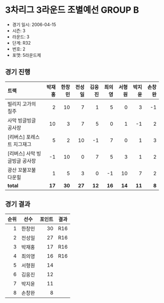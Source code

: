 # 3차리그 3라운드 조별예선 GROUP B

- 경기 일시: 2006-04-15
- 시즌: 3
- 라운드: 3
- 단계: R32
- 번호: 2
- 포맷: 5라운드제





## 경기 진행

| 트랙 | 박재홍 | 한창민 | 전성일 | 김웅진 | 최의영 | 서형원 | 박지윤 | 손창완 |
|:---|---:|---:|---:|---:|---:|---:|---:|---:|
| 빌리지 고가의 질주 | 2 | 10 | 7 | 1 | 5 | 0 | 3 | -1 |
| 사막 빙글빙글 공사장 | 10 | 3 | 7 | 5 | 0 | 1 | -1 | 2 |
| [리버스] 포레스트 지그재그 | 5 | 2 | 10 | -1 | 7 | 0 | 1 | 3 |
| [리버스] 사막 빙글빙글 공사장 | -1 | 10 | 0 | 7 | 5 | 3 | 1 | 2 |
| 광산 꼬불꼬불 다운힐 | 1 | 5 | 3 | 0 | -1 | 10 | 7 | 2 |
| __total__ | __17__ | __30__ | __27__ | __12__ | __16__ | __14__ | __11__ | __8__ |




## 경기 결과

| 순위 | 선수 | 포인트 | 결과 |
|---:|:---:|---:|:---:|
| 1 | 한창민 | 30 | R16 |
| 2 | 전성일 | 27 | R16 |
| 3 | 박재홍 | 17 | R16 |
| 4 | 최의영 | 16 | R16 |
| 5 | 서형원 | 14 |  |
| 6 | 김웅진 | 12 |  |
| 7 | 박지윤 | 11 |  |
| 8 | 손창완 | 8 |  |

